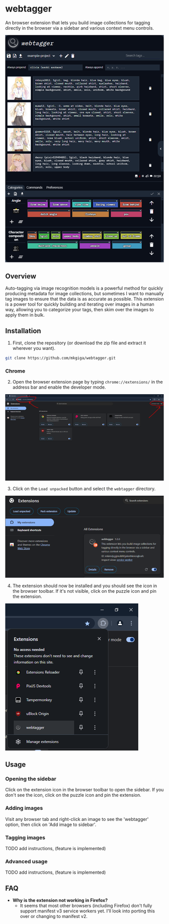 # webtagger
An browser extension that lets you build image collections for tagging directly in the browser via a sidebar and various context menu controls.

![Preview screenshot](./readme/sidebar.png)

## Overview
Auto-tagging via image recognition models is a powerful method for quickly producing metadata for image collections, but sometimes I want to manually tag images to ensure that the data is as accurate as possible. This extension is a power tool for quickly building and iterating over images in a human way, allowing you to categorize your tags, then skim over the images to apply them in bulk.

## Installation

1. First, clone the repository (or download the zip file and extract it wherever you want).
```bash
git clone https://github.com/mkgiga/webtagger.git
```

### Chrome

2. Open the browser extension page by typing `chrome://extensions/` in the address bar and enable the developer mode.

![Step 2 screenshot](./readme/chrome-2.png)

3. Click on the `Load unpacked` button and select the `webtagger` directory.

![Step 3 screenshot](./readme/chrome-3.png)

4. The extension should now be installed and you should see the icon in the browser toolbar. If it's not visible, click on the puzzle icon and pin the extension.

![Screenshot showing the expected result](./readme/chrome-4.png)

## Usage

### Opening the sidebar
Click on the extension icon in the browser toolbar to open the sidebar. If you don't see the icon, click on the puzzle icon and pin the extension.
### Adding images
Visit any browser tab and right-click an image to see the 'webtagger' option, then click on 'Add image to sidebar'.
### Tagging images
TODO add instructions, (feature is implemented)
### Advanced usage
TODO add instructions, (feature is implemented)

## FAQ
- **Why is the extension not working in Firefox?**
  - It seems that most other browsers (including Firefox) don't fully support manifest v3 service workers yet. I'll look into porting this over or changing to manifest v2.